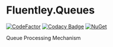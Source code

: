 # Fluentley.Queues
[![CodeFactor](https://www.codefactor.io/repository/github/fluentley/fluentley.queues/badge)](https://www.codefactor.io/repository/github/fluentley/fluentley.queues) 
[![Codacy Badge](https://api.codacy.com/project/badge/Grade/77a34113980d487d9aaade0bad5e4e9e)](https://www.codacy.com/project/emre_3/Fluentley.queues/dashboard?utm_source=github.com&amp;utm_medium=referral&amp;utm_content=fluentley/Fluentley.queues&amp;utm_campaign=Badge_Grade_Dashboard)
[![NuGet](https://img.shields.io/nuget/v/Nuget.Core.svg)](https://www.nuget.org/packages/Fluentley.queues)

Queue Processing Mechanism
